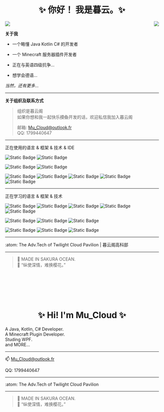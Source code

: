 <h1 align="center">✨ 你好！ 我是暮云。✨</h1>

<img src="https://github-readme-stats.vercel.app/api?username=MuCloudOfficial&show_icons=true&theme=github_dark&card_width=450&card_height=200"/><img align="right" src="https://github-readme-stats.vercel.app/api/top-langs/?username=MuCloudOfficial&layout=compact&theme=github_dark&card_width=350&card_height=200"/>

__关于我__  

- 一个略懂 Java Kotlin C# 的开发者  
- 一个 Minecraft 服务器插件开发者  


- 正在与英语四级抗争...  
- 想学会德语...  

_当然，还有更多..._

---

__关于组织及联系方式__  

> 组织是暮云阁  
> 如果你想和我一起快乐~~摸鱼~~开发的话，欢迎私信我加入暮云阁
> 
> 邮箱: Mu_Cloud@outlook.fr  
> QQ: 1799440647

---

正在使用的语言 & 框架 & 技术 & IDE

![Static Badge](https://img.shields.io/badge/-java-blue?style=for-the-badge&logo=oracle&logoColor=white)
![Static Badge](https://img.shields.io/badge/-kotlin-purple?style=for-the-badge&logo=Kotlin&logoColor=white&color=purple)

![Static Badge](https://img.shields.io/badge/-bukkit-blue?style=for-the-badge)
![Static Badge](https://img.shields.io/badge/-mysql-blue?style=for-the-badge&logo=mysql&logoColor=white)


![Static Badge](https://img.shields.io/badge/-Pycharm-green?style=for-the-badge&logo=pycharm&logoColor=black&labelColor=white)
![Static Badge](https://img.shields.io/badge/-intellij_idea-red?style=for-the-badge&logo=intellijidea&logoColor=black&labelColor=white)
![Static Badge](https://img.shields.io/badge/-datagrip-pink?style=for-the-badge&logo=datagrip&logoColor=black&labelColor=white)
![Static Badge](https://img.shields.io/badge/-webstorm-aqua?style=for-the-badge&logo=webstorm&logoColor=black&labelColor=white)
![Static Badge](https://img.shields.io/badge/-visual_studio-purple?style=for-the-badge&logo=visualstudio)

---

正在学习的语言 & 框架 & 技术

![Static Badge](https://img.shields.io/badge/-C%23-purple?style=for-the-badge&logo=csharp)
![Static Badge](https://img.shields.io/badge/-python-blue?style=for-the-badge&logo=python&logoColor=white)
![Static Badge](https://img.shields.io/badge/-HTML_%26_HTML5-orange?style=for-the-badge&logo=html5&logoColor=white)
![Static Badge](https://img.shields.io/badge/-css_%26_css3-orange?style=for-the-badge&logo=css3&logoColor=white)
![Static Badge](https://img.shields.io/badge/-javascript-orange?style=for-the-badge&logo=javascript&logoColor=white)

![Static Badge](https://img.shields.io/badge/-Hadoop-yellow?style=for-the-badge&logo=apachehadoop&logoColor=white)
![Static Badge](https://img.shields.io/badge/-Hive-yellow?style=for-the-badge&logo=apachehive&logoColor=white)
![Static Badge](https://img.shields.io/badge/-gradle-darkgreen?style=for-the-badge&logo=gradle&logoColor=white)

![Static Badge](https://img.shields.io/badge/-forge-black?style=for-the-badge)
![Static Badge](https://img.shields.io/badge/-fabric-black?style=for-the-badge)
![Static Badge](https://img.shields.io/badge/-WPF-blue?style=for-the-badge&logo=microsoft)

---

:atom: The Adv.Tech of Twilight Cloud Pavilion | 暮云阁高科部

---

> 💮 MADE IN SAKURA OCEAN.  
> 💮 “纵使深情，难换樱花。”

<br/><br/><br/><br/><br/>


<h1 align="center">✨ Hi! I'm Mu_Cloud ✨</h1>

A Java, Kotlin, C# Developer.  
A Minecraft Plugin Developer.    
Studing WPF.  
and MORE...  

---

📫 Mu_Cloud@outlook.fr  

QQ: 1799440647

---

:atom: The Adv.Tech of Twilight Cloud Pavilion

---

> 💮 MADE IN SAKURA OCEAN.  
> 💮 “纵使深情，难换樱花。”
